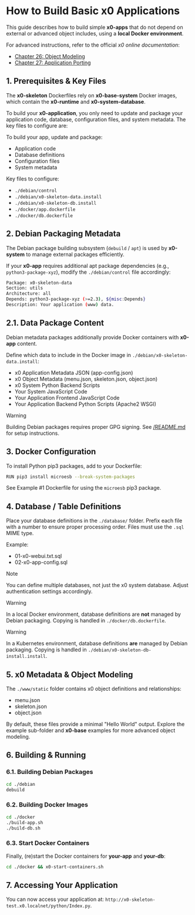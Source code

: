 # How to Build Basic x0 Applications

This guide describes how to build simple **x0-apps** that do not depend on external
or advanced object includes, using a **local Docker environment**.

For advanced instructions, refer to the official *x0 online documentation*:

- [Chapter 26: Object Modeling](https://docs.webcodex.de/x0/v1.0/dev-object-modeling.html)
- [Chapter 27: Application Porting](https://docs.webcodex.de/x0/v1.0/dev-porting.html)

## 1. Prerequisites & Key Files

The **x0-skeleton** Dockerfiles rely on **x0-base-system** Docker images, which contain the
**x0-runtime** and **x0-system-database**.

To build your **x0-application**, you only need to update and package your application code,
database, configuration files, and system metadata. The key files to configure are:

To build your app, update and package:

- Application code
- Database definitions
- Configuration files
- System metadata

Key files to configure:

- `./debian/control`
- `./debian/x0-skeleton-data.install`
- `./debian/x0-skeleton-db.install`
- `./docker/app.dockerfile`
- `./docker/db.dockerfile`

## 2. Debian Packaging Metadata

The Debian package building subsystem (`debuild` / `apt`) is used by **x0-system**
to manage external packages efficiently.

If your **x0-app** requires additional apt package dependencies (e.g., `python3-package-xyz`),
modify the `./debian/control` file accordingly:

```bash
Package: x0-skeleton-data
Section: utils
Architecture: all
Depends: python3-package-xyz (>=2.3), ${misc:Depends}
Description: Your application (www) data.
```

## 2.1. Data Package Content

Debian metadata packages additionally provide Docker containers with **x0-app** content.

Define which data to include in the Docker image in `./debian/x0-skeleton-data.install`:

- x0 Application Metadata JSON (app-config.json)
- x0 Object Metadata (menu.json, skeleton.json, object.json)
- x0 System Python Backend Scripts
- Your System JavaScript Code
- Your Application Frontend JavaScript Code
- Your Application Backend Python Scripts (Apache2 WSGI)

>[!WARNING]
> Building Debian packages requires proper GPG signing. See [/README.md](/README.md)
> for setup instructions.

## 3. Docker Configuration

To install Python pip3 packages, add to your Dockerfile:

```bash
RUN pip3 install microesb --break-system-packages
```

See Example #1 Dockerfile for using the `microesb` pip3 package.

## 4. Database / Table Definitions

Place your database definitions in the `./database/` folder.
Prefix each file with a number to ensure proper processing order.
Files must use the `.sql` MIME type.

Example:

- 01-x0-webui.txt.sql
- 02-x0-app-config.sql

>[!NOTE]
> You can define multiple databases, not just the x0 system database.
> Adjust authentication settings accordingly.

>[!WARNING]
> In a local Docker environment, database definitions are **not** managed by Debian packaging.
> Copying is handled in `./docker/db.dockerfile`.

>[!WARNING]
> In a Kubernetes environment, database definitions **are** managed by Debian packaging.
> Copying is handled in `./debian/x0-skeleton-db-install.install`.

## 5. x0 Metadata & Object Modeling

The `./www/static` folder contains x0 object definitions and relationships:

- menu.json
- skeleton.json
- object.json

By default, these files provide a minimal "Hello World" output.
Explore the example sub-folder and **x0-base** examples for more advanced object modeling.

## 6. Building & Running

### 6.1. Building Debian Packages

```bash
cd ./debian
debuild
```

### 6.2. Building Docker Images

```bash
cd ./docker
./build-app.sh
./build-db.sh
```

### 6.3. Start Docker Containers

Finally, (re)start the Docker containers for **your-app** and **your-db**:

```bash
cd ./docker && x0-start-containers.sh
```

## 7. Accessing Your Application

You can now access your application at:
`http://x0-skeleton-test.x0.localnet/python/Index.py`.
